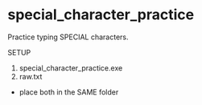 # special_character_practice
Practice typing SPECIAL characters.

SETUP
1.  special_character_practice.exe
2.  raw.txt
*   place both in the SAME folder
